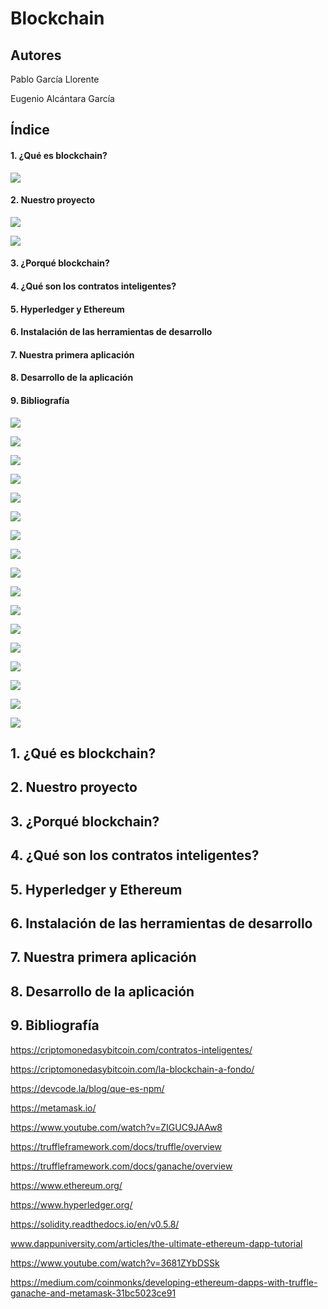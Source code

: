 # Blockchain

## Autores

  Pablo García Llorente
  
  Eugenio Alcántara García
  

## Índice

  ####   1. ¿Qué es blockchain?
  
  ![](./imagenes/ethereum_blockchain_nodes_diagram.png)
  
  ####   2. Nuestro proyecto
  
  ![](./imagenes/web_application_diagram.png)
  
  ![](./imagenes/dapp_diagram.png)
  
  ####   3. ¿Porqué blockchain?
  
  ####   4. ¿Qué son los contratos inteligentes?
  
  ####   5. Hyperledger y Ethereum
  
  ####   6. Instalación de las herramientas de desarrollo
  
  ####   7. Nuestra primera aplicación
  
  ####   8. Desarrollo de la aplicación
  
  ####   9. Bibliografía
  
![](./imagenes/CompilarContratoV2.png)

![](./imagenes/CompilarContratosV1.png)

![](./imagenes/EjecucionContratoV2.png)

![](./imagenes/EthereumLogo.png)

![](./imagenes/EthereumPrices.png)

![](./imagenes/GanacheCuentas1.png)

![](./imagenes/HyperledgerLogo.png)

![](.imagenes/Metamask+Ganache+Truffle.png)

![](./imagenes/TestV2.png)

![](./imagenes/TestV2Fallo.png)

![](./imagenes/TruffleConsoleV1.png)

![](./imagenes/contratoV1.png)

![](./imagenes/contratoV2.png)

![](./imagenes/jsV1.png)

![](./imagenes/contratosInteligentes.jpg)

![](./imagenes/contrato.png)

![](./imagenes/contrato.png)
  
##   1. ¿Qué es blockchain?
  
##   2. Nuestro proyecto
 
##   3. ¿Porqué blockchain?
  
##   4. ¿Qué son los contratos inteligentes?
  
##   5. Hyperledger y Ethereum
  
##   6. Instalación de las herramientas de desarrollo
  
##   7. Nuestra primera aplicación
  
##   8. Desarrollo de la aplicación

##   9. Bibliografía

https://criptomonedasybitcoin.com/contratos-inteligentes/

https://criptomonedasybitcoin.com/la-blockchain-a-fondo/

https://devcode.la/blog/que-es-npm/

https://metamask.io/

https://www.youtube.com/watch?v=ZIGUC9JAAw8

https://truffleframework.com/docs/truffle/overview

https://truffleframework.com/docs/ganache/overview

https://www.ethereum.org/

https://www.hyperledger.org/

https://solidity.readthedocs.io/en/v0.5.8/

www.dappuniversity.com/articles/the-ultimate-ethereum-dapp-tutorial

https://www.youtube.com/watch?v=3681ZYbDSSk

https://medium.com/coinmonks/developing-ethereum-dapps-with-truffle-ganache-and-metamask-31bc5023ce91

